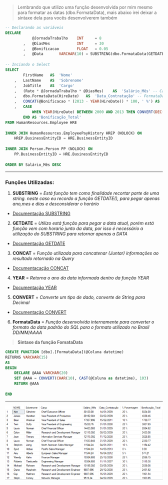 >Lembrando que utilizo uma função desenvolvida por mim mesmo para formatar as datas (dbo.FormataData), mais abaixo irei deixar a sintaxe dela para vocês desenvolverem também

~~~SQL
-- Declarando as variáveis
DECLARE		
			@JornadaTrabalho	INT		= 8
		,	@DiasMes			INT		= 30
		,	@Bonificacao		FLOAT	= 0.05
		,	@Data		VARCHAR(10) = SUBSTRING(dbo.FormataData(GETDATE()),1,10)

-- Inciando o Select
SELECT 
		FirstName	AS	'Nome'
	,	LastName	AS	'Sobrenome'
	,	JobTitle	AS	'Cargo'
	,	(Rate * @JornadaTrabalho * @DiasMes)	AS	'Salário_Mês' -- Calculo para retornar o salário mês, pois a tabela retorna apenas o salário hora
	,	dbo.FormataData(HireDate)	AS	'Data_Contratação' -- FormataData é uma função criada por mim          
	,	CONCAT(@Bonificacao * (2013 - YEAR(HireDate)) * 100, ' %') AS '% Porcentagem' 
	,	CASE
			WHEN YEAR(HireDate) BETWEEN 2000 AND 2013 THEN CONVERT(DEC(10,2),@Bonificacao * Rate * (2013 - YEAR(HireDate)) * @JornadaTrabalho * @DiasMes)
		END AS 'Bonificação_Total'
FROM HumanResources.Employee HRE

INNER JOIN HumanResources.EmployeePayHistory HREP (NOLOCK) ON
	HREP.BusinessEntityID = HRE.BusinessEntityID

INNER JOIN Person.Person PP (NOLOCK) ON
	PP.BusinessEntityID = HRE.BusinessEntityID

ORDER BY Salário_Mês DESC
~~~
-----

### Funções Utilizadas:

1. **SUBSTRING** = *Está função tem como finalidade recortar parte de uma string. neste caso eu recordo a função GETDATE(), para pegar apenas ano,mes e dias e desconsiderar o horário*
* [Documentação SUBSTRING](https://docs.microsoft.com/pt-br/sql/t-sql/functions/substring-transact-sql?view=sql-server-ver15)

2. **GETDATE** = *Utilizo está função para pegar a data atual, porém está função vem com horario junto da data, por isso é necessário a utilização do SUBSTRING para retornar apenas a DATA*
* [Documentação GETDATE](https://docs.microsoft.com/pt-br/sql/t-sql/functions/getdate-transact-sql?view=sql-server-ver15)

3. **CONCAT** = *Função utilizada para concatenar (Juntar) informações ao resultado retornado na Query*
* [Documentacação CONCAT](https://docs.microsoft.com/pt-br/sql/t-sql/functions/concat-transact-sql?view=sql-server-ver15)

4. **YEAR** = *Retorna o ano da data informada dentro da função YEAR*
* [Documentação YEAR](https://docs.microsoft.com/pt-br/sql/t-sql/functions/year-transact-sql?view=sql-server-ver15)

5. **CONVERT** = *Converte um tipo de dado, converte de String para Decimal*
* [Documentação CONVERT](https://docs.microsoft.com/pt-br/sql/t-sql/functions/cast-and-convert-transact-sql?view=sql-server-ver15)

6. **FormataData** = *Função desenvolvida internamente para converter o formato da data padrão do SQL para o formato utilizado no Brasil DD/MM/AAAA*
> **Sintaxe da função FomataData**

~~~~sql
CREATE FUNCTION [dbo].[FormataData](@Coluna datetime)
RETURNS VARCHAR(15)
AS
BEGIN
	DECLARE @AAA VARCHAR(20)
	SET @AAA = CONVERT(CHAR(10), CAST(@Coluna as datetime), 103) 
	RETURN @AAA
	
END
~~~~

-------------
<img src = img/img.png>